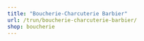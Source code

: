 ```yaml
---
title: "Boucherie-Charcuterie Barbier"
url: /trun/boucherie-charcuterie-barbier/
shop: boucherie
---
```

